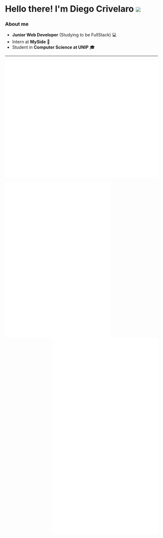 

<p align="left">
    <h1>Hello there! I'm Diego Crivelaro <img src="https://media.giphy.com/media/hvRJCLFzcasrR4ia7z/giphy.gif" width="25px"></h1>
</p>

### About me

- **Junior Web Developer** (Studying to be FullStack) 💻
- Intern at **MySide** 🐺
- Student in **Computer Science at UNIP** 🎓

---

<p align="center">
    <picture>
        <img src="/github-metrics.svg" alt="Github Metrics" />
    </picture>
</p>

<picture>
    <img src="/general.svg" alt="Metrics General" align="left" width="350">
</picture>

<picture>
    <img src="/achievements.svg" alt="Metrics Achievements" align="right" width="350">
</picture>

